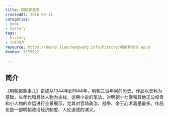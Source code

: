 ```yaml
---
title: 明朝那些事
createdAt: 2016-09-11
categories: 
- book
- history
tags: 
- history
- 当年明月
resource: https://books.jianchengwang.info/history/明朝那些事.epub
douban: 3155622

---
```


## 简介

《明朝那些事儿》讲述从1344年到1644年，明朝三百年间的历史。作品以史料为基础，以年代和具体人物为主线，运用小说的笔法，对明朝十七帝和其他王公权贵和小人物的命运进行全景展示，尤其对官场政治、战争、帝王心术着墨最多。作品也是一部明朝政治经济制度、人伦道德的演义。